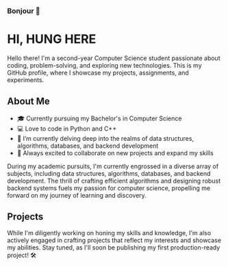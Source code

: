### Bonjour 👋

# HI, HUNG HERE

Hello there! I'm a second-year Computer Science student passionate about coding, problem-solving, and exploring new technologies. This is my GitHub profile, where I showcase my projects, assignments, and experiments.

## About Me

- 🎓 Currently pursuing my Bachelor's in Computer Science
- 💻 Love to code in Python and C++
- 🌱 I’m currently delving deep into the realms of data structures, algorithms, databases, and backend development
- 🚀 Always excited to collaborate on new projects and expand my skills

During my academic pursuits, I'm currently engrossed in a diverse array of subjects, including data structures, algorithms, databases, and backend development. The thrill of crafting efficient algorithms and designing robust backend systems fuels my passion for computer science, propelling me forward on my journey of learning and discovery.

## Projects

While I'm diligently working on honing my skills and knowledge, I'm also actively engaged in crafting projects that reflect my interests and showcase my abilities. Stay tuned, as I'll soon be publishing my first production-ready project! 🛠️

